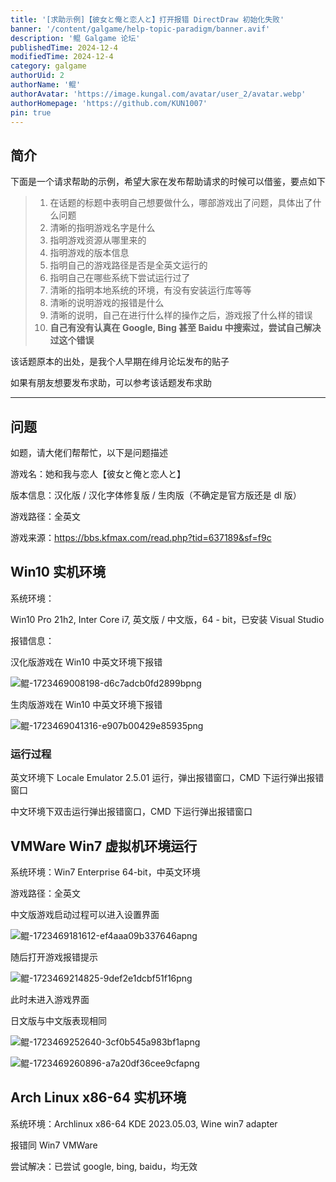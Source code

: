 ```yaml
---
title: '[求助示例]【彼女と俺と恋人と】打开报错 DirectDraw 初始化失败'
banner: '/content/galgame/help-topic-paradigm/banner.avif'
description: '鲲 Galgame 论坛'
publishedTime: 2024-12-4
modifiedTime: 2024-12-4
category: galgame
authorUid: 2
authorName: '鲲'
authorAvatar: 'https://image.kungal.com/avatar/user_2/avatar.webp'
authorHomepage: 'https://github.com/KUN1007'
pin: true
---
```


## 简介

下面是一个请求帮助的示例，希望大家在发布帮助请求的时候可以借鉴，要点如下

> 1. 在话题的标题中表明自己想要做什么，哪部游戏出了问题，具体出了什么问题
> 2. 清晰的指明游戏名字是什么
> 3. 指明游戏资源从哪里来的
> 4. 指明游戏的版本信息
> 5. 指明自己的游戏路径是否是全英文运行的
> 6. 指明自己在哪些系统下尝试运行过了
> 7. 清晰的指明本地系统的环境，有没有安装运行库等等
> 8. 清晰的说明游戏的报错是什么
> 9. 清晰的说明，自己在进行什么样的操作之后，游戏报了什么样的错误
> 10. **自己有没有认真在 Google, Bing 甚至 Baidu 中搜索过，尝试自己解决过这个错误**

该话题原本的出处，是我个人早期在绯月论坛发布的贴子

如果有朋友想要发布求助，可以参考该话题发布求助

------

## 问题

如题，请大佬们帮帮忙，以下是问题描述

游戏名：她和我与恋人【彼女と俺と恋人と】

版本信息：汉化版 / 汉化字体修复版 / 生肉版（不确定是官方版还是 dl 版）

游戏路径：全英文

游戏来源：https://bbs.kfmax.com/read.php?tid=637189&sf=f9c

## Win10 实机环境

系统环境：

Win10 Pro 21h2, Inter Core i7, 英文版 / 中文版，64 - bit，已安装 Visual Studio

报错信息：

汉化版游戏在 Win10 中英文环境下报错

![鲲-1723469008198-d6c7adcb0fd2899bpng](https://image.kungal.com/topic/user_2/%E9%B2%B2-1723469008281.webp)

生肉版游戏在 Win10 中英文环境下报错

![鲲-1723469041316-e907b00429e85935png](https://image.kungal.com/topic/user_2/%E9%B2%B2-1723469041634.webp)

### 运行过程

英文环境下 Locale Emulator 2.5.01 运行，弹出报错窗口，CMD 下运行弹出报错窗口

中文环境下双击运行弹出报错窗口，CMD 下运行弹出报错窗口

## VMWare Win7 虚拟机环境运行

系统环境：Win7 Enterprise 64-bit，中英文环境

游戏路径：全英文

中文版游戏启动过程可以进入设置界面

![鲲-1723469181612-ef4aaa09b337646apng](https://image.kungal.com/topic/user_2/%E9%B2%B2-1723469181526.webp)

随后打开游戏报错提示

![鲲-1723469214825-9def2e1dcbf51f16png](https://image.kungal.com/topic/user_2/%E9%B2%B2-1723469215239.webp)

此时未进入游戏界面

日文版与中文版表现相同

![鲲-1723469252640-3cf0b545a983bf1apng](https://image.kungal.com/topic/user_2/%E9%B2%B2-1723469252596.webp)

![鲲-1723469260896-a7a20df36cee9cfapng](https://image.kungal.com/topic/user_2/%E9%B2%B2-1723469261248.webp)



## Arch Linux x86-64 实机环境

系统环境：Archlinux x86-64 KDE 2023.05.03, Wine win7 adapter

报错同 Win7 VMWare

尝试解决：已尝试 google, bing, baidu，均无效
